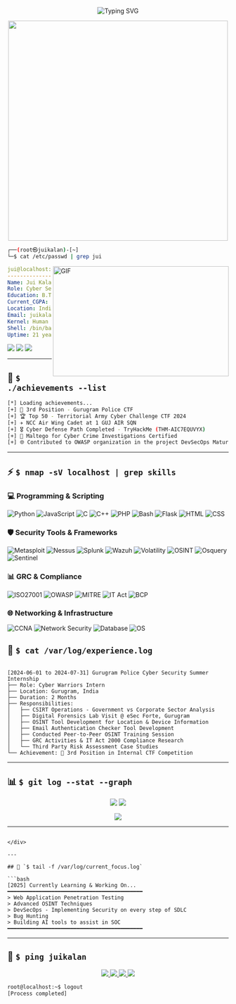 

<!-- Typing SVG Header -->
<p align="center">
  <img src="https://readme-typing-svg.herokuapp.com?font=Fira+Code&pause=1000&color=00FF00&center=true&vCenter=true&width=435&lines=%24+whoami;root%40juikalan%3A~%23;Cyber+Security+Student;CTF+Player+%7C+Blue+Teamer;Ethical+Hacker+in+Training" alt="Typing SVG" />
</p>

<!-- Retro Terminal GIF -->
<p align="center">
  <img src="https://i.imgur.com/x1KbuCq.gif" width="500">
</p>

<!-- Terminal Style Introduction -->
```bash
┌──(root㉿juikalan)-[~]
└─$ cat /etc/passwd | grep jui
```
<img align="right" alt="GIF" src="https://i.pinimg.com/originals/15/01/a7/1501a742aa60bd72a04b74e354ff5d4c.gif" width="400" height="250" />


```yaml
jui@localhost:~$ whoami
-----------------------------------
Name: Jui Kalan
Role: Cyber Security Student & Ethical Hacker
Education: B.Tech Computer Engineering @ Parul University
Current_CGPA: 8.04/10
Location: India
Email: juikalan21@gmail.com
Kernel: Human v2.0.0.3
Shell: /bin/bash
Uptime: 21 years
```

<!-- System Info Style -->
<img src="https://img.shields.io/badge/OS-Kali%20Linux-557C94?style=for-the-badge&logo=kalilinux&logoColor=white"> <img src="https://img.shields.io/badge/Editor-VS%20Code-007ACC?style=for-the-badge&logo=visualstudiocode&logoColor=white" > <img src="https://img.shields.io/badge/Terminal-Bash-4EAA25?style=for-the-badge&logo=gnubash&logoColor=white" >

---

## 🎯 `$ ./achievements --list`

```bash
[*] Loading achievements...
[+] 🥉 3rd Position - Gurugram Police CTF
[+] 🏆 Top 50 - Territorial Army Cyber Challenge CTF 2024
[+] ✈️ NCC Air Wing Cadet at 1 GUJ AIR SQN
[+] 🎖️ Cyber Defense Path Completed - TryHackMe (THM-AIC7EQUVYX)
[+] 📜 Maltego for Cyber Crime Investigations Certified
[+] 🌐 Contributed to OWASP organization in the project DevSecOps Maturity model in Google Summer of Code '25
```
      
---


## ⚡ `$ nmap -sV localhost | grep skills`



### 💻 Programming & Scripting
![Python](https://img.shields.io/badge/Python-3776AB?style=for-the-badge&logo=python&logoColor=white)
![JavaScript](https://img.shields.io/badge/JavaScript-F7DF1E?style=for-the-badge&logo=javascript&logoColor=black)
![C](https://img.shields.io/badge/C-00599C?style=for-the-badge&logo=c&logoColor=white)
![C++](https://img.shields.io/badge/C++-00599C?style=for-the-badge&logo=cplusplus&logoColor=white)
![PHP](https://img.shields.io/badge/PHP-777BB4?style=for-the-badge&logo=php&logoColor=white)
![Bash](https://img.shields.io/badge/Bash-4EAA25?style=for-the-badge&logo=gnubash&logoColor=white)
![Flask](https://img.shields.io/badge/Flask-000000?style=for-the-badge&logo=flask&logoColor=white)
![HTML](https://img.shields.io/badge/HTML5-E34C26?style=for-the-badge&logo=html5&logoColor=white)
![CSS](https://img.shields.io/badge/CSS3-1572B6?style=for-the-badge&logo=css3&logoColor=white)

### 🛡️ Security Tools & Frameworks
![Metasploit](https://img.shields.io/badge/Metasploit-2596CD?style=for-the-badge&logo=metasploit&logoColor=white)
![Nessus](https://img.shields.io/badge/Nessus-00C176?style=for-the-badge&logo=tenable&logoColor=white)
![Splunk](https://img.shields.io/badge/Splunk-000000?style=for-the-badge&logo=splunk&logoColor=white)
![Wazuh](https://img.shields.io/badge/Wazuh-005EB8?style=for-the-badge&logo=wazuh&logoColor=white)
![Volatility](https://img.shields.io/badge/Volatility-FF0000?style=for-the-badge&logo=volatility&logoColor=white)
![OSINT](https://img.shields.io/badge/OSINT-1BA0D7?style=for-the-badge&logo=osint&logoColor=white)
![Osquery](https://img.shields.io/badge/Osquery-00AEFF?style=for-the-badge&logo=osquery&logoColor=white)
![Sentinel](https://img.shields.io/badge/Microsoft_Sentinel-0078D4?style=for-the-badge&logo=microsoft&logoColor=white)

### 📊 GRC & Compliance
![ISO27001](https://img.shields.io/badge/ISO_27001-326CE5?style=for-the-badge&logo=iso&logoColor=white)
![OWASP](https://img.shields.io/badge/OWASP_Top_10-000000?style=for-the-badge&logo=owasp&logoColor=white)
![MITRE](https://img.shields.io/badge/MITRE_ATT&CK-005571?style=for-the-badge&logo=mitre&logoColor=white)
![IT Act](https://img.shields.io/badge/IT_Act_2000-FF6B6B?style=for-the-badge&logo=india&logoColor=white)
![BCP](https://img.shields.io/badge/Business_Continuity-4CAF50?style=for-the-badge&logo=shield&logoColor=white)

### 🌐 Networking & Infrastructure
![CCNA](https://img.shields.io/badge/CCNA-1BA0D7?style=for-the-badge&logo=cisco&logoColor=white)
![Network Security](https://img.shields.io/badge/Network_Security-FF5722?style=for-the-badge&logo=fortinet&logoColor=white)
![Database](https://img.shields.io/badge/Database_Management-4479A1?style=for-the-badge&logo=mysql&logoColor=white)
![OS](https://img.shields.io/badge/Operating_Systems-FCC624?style=for-the-badge&logo=linux&logoColor=black)

</details>



## 💼 `$ cat /var/log/experience.log`
```

[2024-06-01 to 2024-07-31] Gurugram Police Cyber Security Summer Internship
├── Role: Cyber Warriors Intern
├── Location: Gurugram, India
├── Duration: 2 Months
├── Responsibilities:
│   ├── CSIRT Operations - Government vs Corporate Sector Analysis
│   ├── Digital Forensics Lab Visit @ eSec Forte, Gurugram
│   ├── OSINT Tool Development for Location & Device Information
│   ├── Email Authentication Checker Tool Development
│   ├── Conducted Peer-to-Peer OSINT Training Session
│   ├── GRC Activities & IT Act 2000 Compliance Research
│   └── Third Party Risk Assessment Case Studies
└── Achievement: 🥉 3rd Position in Internal CTF Competition
```

---

## 📊 `$ git log --stat --graph`

<p align="center">
  <img src="https://github-readme-stats.vercel.app/api?username=juikalan21&show_icons=true&theme=chartreuse-dark&hide_border=true&bg_color=0D1117" />
  <img src="https://github-readme-streak-stats.herokuapp.com/?user=juikalan21&theme=chartreuse-dark&hide_border=true&bg_color=0D1117" />
</p>

<p align="center">
  <img src="https://github-readme-activity-graph.vercel.app/graph?username=juikalan21&theme=react-dark&hide_border=true&bg_color=0D1117&color=00FF00" />
</p>

---


```

</div>

---

## 🎯 `$ tail -f /var/log/current_focus.log`

```bash
[2025] Currently Learning & Working On...
━━━━━━━━━━━━━━━━━━━━━━━━━━━━━━━━━━━━━━━━━━━
> Web Application Penetration Testing
> Advanced OSINT Techniques  
> DevSecOps - Implementing Security on every step of SDLC
> Bug Hunting
> Building AI tools to assist in SOC
━━━━━━━━━━━━━━━━━━━━━━━━━━━━━━━━━━━━━━━━━━━
```

---

## 🔗 `$ ping juikalan`

<p align="center">
  <a href="mailto:juikalan21@gmail.com">
    <img src="https://img.shields.io/badge/Gmail-D14836?style=for-the-badge&logo=gmail&logoColor=white" />
  </a>
  <a href="https://github.com/juikalan21">
    <img src="https://img.shields.io/badge/GitHub-100000?style=for-the-badge&logo=github&logoColor=white" />
  </a>
  <a href="https://linkedin.com/in/juikalan">
    <img src="https://img.shields.io/badge/LinkedIn-0077B5?style=for-the-badge&logo=linkedin&logoColor=white" />
  </a>
  <a href="tel:+919082593918">
    <img src="https://img.shields.io/badge/Call-25D366?style=for-the-badge&logo=whatsapp&logoColor=white" />
  </a>
</p>


```bash
root@localhost:~$ logout
[Process completed]
```

